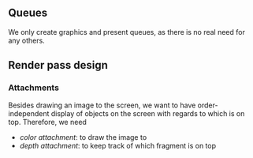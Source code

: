 
## Queues

We only create graphics and present queues, as there is no real need for any others.

## Render pass design

### Attachments

Besides drawing an image to the screen, we want to have order-independent display of objects on the screen with regards to which is on top. Therefore, we need

* *color attachment*: to draw the image to
* *depth attachment*: to keep track of which fragment is on top
